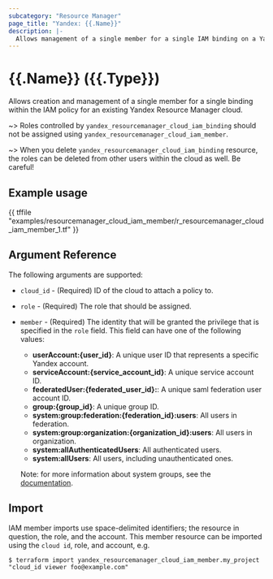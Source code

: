 ```yaml
---
subcategory: "Resource Manager"
page_title: "Yandex: {{.Name}}"
description: |-
  Allows management of a single member for a single IAM binding on a Yandex Resource Manager cloud.
---
```


# {{.Name}} ({{.Type}})

Allows creation and management of a single member for a single binding within the IAM policy for an existing Yandex Resource Manager cloud.

~> Roles controlled by `yandex_resourcemanager_cloud_iam_binding` should not be assigned using `yandex_resourcemanager_cloud_iam_member`.

~> When you delete `yandex_resourcemanager_cloud_iam_binding` resource, the roles can be deleted from other users within the cloud as well. Be careful!

## Example usage

{{ tffile "examples/resourcemanager_cloud_iam_member/r_resourcemanager_cloud_iam_member_1.tf" }}

## Argument Reference

The following arguments are supported:

* `cloud_id` - (Required) ID of the cloud to attach a policy to.

* `role` - (Required) The role that should be assigned.

* `member` - (Required) The identity that will be granted the privilege that is specified in the `role` field. This field can have one of the following values:
  * **userAccount:{user_id}**: A unique user ID that represents a specific Yandex account.
  * **serviceAccount:{service_account_id}**: A unique service account ID.
  * **federatedUser:{federated_user_id}:**: A unique saml federation user account ID.
  * **group:{group_id}**: A unique group ID.
  * **system:group:federation:{federation_id}:users**: All users in federation.
  * **system:group:organization:{organization_id}:users**: All users in organization.
  * **system:allAuthenticatedUsers**: All authenticated users.
  * **system:allUsers**: All users, including unauthenticated ones.

  Note: for more information about system groups, see the [documentation](https://cloud.yandex.com/docs/iam/concepts/access-control/system-group).

## Import

IAM member imports use space-delimited identifiers; the resource in question, the role, and the account. This member resource can be imported using the `cloud id`, role, and account, e.g.

```
$ terraform import yandex_resourcemanager_cloud_iam_member.my_project "cloud_id viewer foo@example.com"
```
